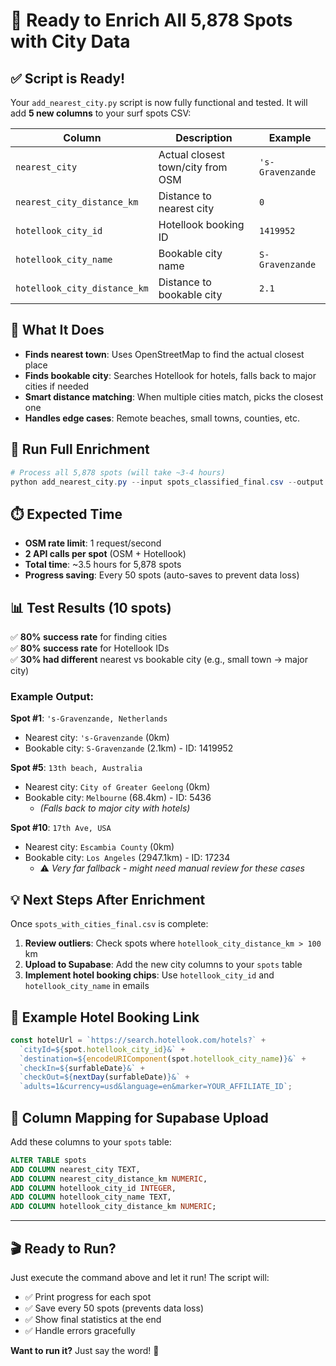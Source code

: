 # 🏨 Ready to Enrich All 5,878 Spots with City Data

## ✅ Script is Ready!

Your `add_nearest_city.py` script is now fully functional and tested. It will add **5 new columns** to your surf spots CSV:

| Column | Description | Example |
|--------|-------------|---------|
| `nearest_city` | Actual closest town/city from OSM | `'s-Gravenzande` |
| `nearest_city_distance_km` | Distance to nearest city | `0` |
| `hotellook_city_id` | Hotellook booking ID | `1419952` |
| `hotellook_city_name` | Bookable city name | `S-Gravenzande` |
| `hotellook_city_distance_km` | Distance to bookable city | `2.1` |

## 🎯 What It Does

- **Finds nearest town**: Uses OpenStreetMap to find the actual closest place
- **Finds bookable city**: Searches Hotellook for hotels, falls back to major cities if needed
- **Smart distance matching**: When multiple cities match, picks the closest one
- **Handles edge cases**: Remote beaches, small towns, counties, etc.

## 🚀 Run Full Enrichment

```powershell
# Process all 5,878 spots (will take ~3-4 hours)
python add_nearest_city.py --input spots_classified_final.csv --output spots_with_cities_final.csv
```

## ⏱️ Expected Time

- **OSM rate limit**: 1 request/second
- **2 API calls per spot** (OSM + Hotellook)
- **Total time**: ~3.5 hours for 5,878 spots
- **Progress saving**: Every 50 spots (auto-saves to prevent data loss)

## 📊 Test Results (10 spots)

✅ **80% success rate** for finding cities  
✅ **80% success rate** for Hotellook IDs  
✅ **30% had different** nearest vs bookable city (e.g., small town → major city)

### Example Output:

**Spot #1**: `'s-Gravenzande, Netherlands`
- Nearest city: `'s-Gravenzande` (0km)
- Bookable city: `S-Gravenzande` (2.1km) - ID: 1419952

**Spot #5**: `13th beach, Australia`
- Nearest city: `City of Greater Geelong` (0km)
- Bookable city: `Melbourne` (68.4km) - ID: 5436
  - _(Falls back to major city with hotels)_

**Spot #10**: `17th Ave, USA`
- Nearest city: `Escambia County` (0km)
- Bookable city: `Los Angeles` (2947.1km) - ID: 17234
  - ⚠️ _Very far fallback - might need manual review for these cases_

## 💡 Next Steps After Enrichment

Once `spots_with_cities_final.csv` is complete:

1. **Review outliers**: Check spots where `hotellook_city_distance_km > 100` km
2. **Upload to Supabase**: Add the new city columns to your `spots` table
3. **Implement hotel booking chips**: Use `hotellook_city_id` and `hotellook_city_name` in emails

## 🔗 Example Hotel Booking Link

```javascript
const hotelUrl = `https://search.hotellook.com/hotels?` +
  `cityId=${spot.hotellook_city_id}&` +
  `destination=${encodeURIComponent(spot.hotellook_city_name)}&` +
  `checkIn=${surfableDate}&` +
  `checkOut=${nextDay(surfableDate)}&` +
  `adults=1&currency=usd&language=en&marker=YOUR_AFFILIATE_ID`;
```

## 📝 Column Mapping for Supabase Upload

Add these columns to your `spots` table:

```sql
ALTER TABLE spots 
ADD COLUMN nearest_city TEXT,
ADD COLUMN nearest_city_distance_km NUMERIC,
ADD COLUMN hotellook_city_id INTEGER,
ADD COLUMN hotellook_city_name TEXT,
ADD COLUMN hotellook_city_distance_km NUMERIC;
```

---

## 🎬 Ready to Run?

Just execute the command above and let it run! The script will:
- ✅ Print progress for each spot
- ✅ Save every 50 spots (prevents data loss)
- ✅ Show final statistics at the end
- ✅ Handle errors gracefully

**Want to run it?** Just say the word! 🌊


